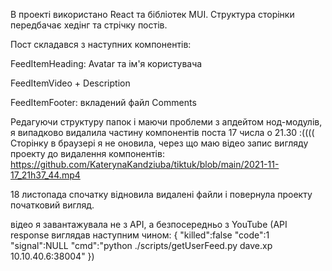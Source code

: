 В проекті використано React та бібліотек MUI.
Структура сторінки передбачає хедінг та стрічку постів.

Пост складався з наступних компонентів:

FeedItemHeading: Avatar та ім'я користувача

FeedItemVideo + Description

FeedItemFooter: вкладений файл Comments

Редагуючи структуру папок і маючи проблеми з апдейтом нод-модулів, я випадково видалила частину компонентів поста 17 числа о 21.30 :((((
Сторінку в браузері я не оновила, через що маю відео запис вигляду проекту до видалення компонентів: https://github.com/KaterynaKandziuba/tiktuk/blob/main/2021-11-17_21h37_44.mp4

18 листопада спочатку відновила видалені файли і повернула проекту початковий вигляд.

відео я завантажувала не з API, а безпосередньо з YouTube
(API response виглядав наступним чином: 
{
"killed":false
"code":1
"signal":NULL
"cmd":"python ./scripts/getUserFeed.py dave.xp 10.10.40.6:38004"
})
